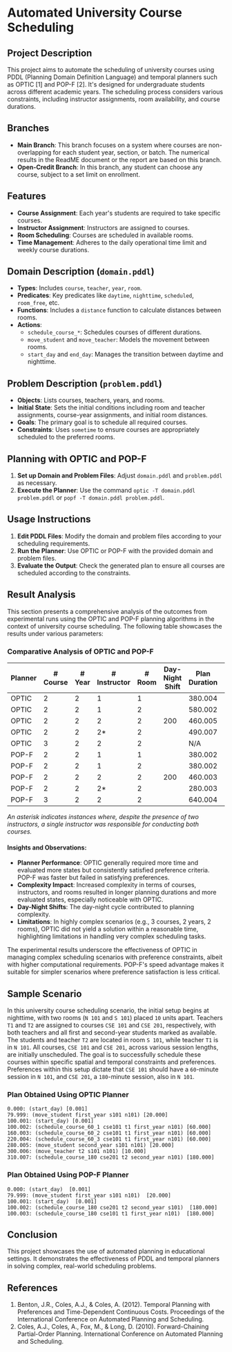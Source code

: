 # Automated University Course Scheduling

## Project Description
This project aims to automate the scheduling of university courses using PDDL (Planning Domain Definition Language) and temporal planners such as OPTIC [1] and POP-F [2]. It's designed for undergraduate students across different academic years. The scheduling process considers various constraints, including instructor assignments, room availability, and course durations.

## Branches
- **Main Branch**: This branch focuses on a system where courses are non-overlapping for each student year, section, or batch. The numerical results in the ReadME document or the report are based on this branch.
- **Open-Credit Branch**: In this branch, any student can choose any course, subject to a set limit on enrollment.

## Features
- **Course Assignment**: Each year's students are required to take specific courses.
- **Instructor Assignment**: Instructors are assigned to courses.
- **Room Scheduling**: Courses are scheduled in available rooms.
- **Time Management**: Adheres to the daily operational time limit and weekly course durations.

## Domain Description (`domain.pddl`)
- **Types**: Includes `course`, `teacher`, `year`, `room`.
- **Predicates**: Key predicates like `daytime`, `nighttime`, `scheduled`, `room_free`, etc.
- **Functions**: Includes a `distance` function to calculate distances between rooms.
- **Actions**: 
  - `schedule_course_*`: Schedules courses of different durations.
  - `move_student` and `move_teacher`: Models the movement between rooms.
  - `start_day` and `end_day`: Manages the transition between daytime and nighttime.

## Problem Description (`problem.pddl`)
- **Objects**: Lists courses, teachers, years, and rooms.
- **Initial State**: Sets the initial conditions including room and teacher assignments, course-year assignments, and initial room distances.
- **Goals**: The primary goal is to schedule all required courses.
- **Constraints**: Uses `sometime` to ensure courses are appropriately scheduled to the preferred rooms.

## Planning with OPTIC and POP-F
1. **Set up Domain and Problem Files**: Adjust `domain.pddl` and `problem.pddl` as necessary.
2. **Execute the Planner**: Use the command `optic -T domain.pddl problem.pddl` or `popf -T domain.pddl problem.pddl`.

## Usage Instructions
1. **Edit PDDL Files**: Modify the domain and problem files according to your scheduling requirements.
2. **Run the Planner**: Use OPTIC or POP-F with the provided domain and problem files.
3. **Evaluate the Output**: Check the generated plan to ensure all courses are scheduled according to the constraints.

## Result Analysis

This section presents a comprehensive analysis of the outcomes from experimental runs using the OPTIC and POP-F planning algorithms in the context of university course scheduling. The following table showcases the results under various parameters:

### Comparative Analysis of OPTIC and POP-F

| Planner | # Course | # Year | # Instructor | # Room | Day-Night Shift | Plan Duration | Plan Length | Time to Find | States Evaluated | Preference Satisfied |
|---------|----------|--------|--------------|--------|-----------------|---------------|-------------|--------------|------------------|----------------------|
| OPTIC   | 2        | 2      | 1            | 1      |                 | 380.004       | 5           | 0.13         | 103              | ✅                    |
| OPTIC   | 2        | 2      | 1            | 2      |                 | 580.002       | 9           | 203.36       | 175865           | ✅                    |
| OPTIC   | 2        | 2      | 2            | 2      | 200             | 460.005       | 8           | 23.81        | 21631            | ✅                    |
| OPTIC   | 2        | 2      | 2*           | 2      |                 | 490.007       | 9           | 72.4         | 67809            | ✅                    |
| OPTIC   | 3        | 2      | 2            | 2      |                 | N/A           | N/A         | N/A          | N/A              | N/A                   |
| POP-F   | 2        | 2      | 1            | 1      |                 | 380.002       | 3           | 0.08         | 20               | ❌                    |
| POP-F   | 2        | 2      | 1            | 2      |                 | 380.002       | 4           | 0.08         | 33               | ❌                    |
| POP-F   | 2        | 2      | 2            | 2      | 200             | 460.003       | 5           | 0.08         | 37               | ❌                    |
| POP-F   | 2        | 2      | 2*           | 2      |                 | 280.003       | 5           | 0.07         | 68               | ❌                    |
| POP-F   | 3        | 2      | 2            | 2      |                 | 640.004       | 6           | 0.09         | 102              | ❌                    |

*An asterisk indicates instances where, despite the presence of two instructors, a single instructor was responsible for conducting both courses.*

#### Insights and Observations:
- **Planner Performance**: OPTIC generally required more time and evaluated more states but consistently satisfied preference criteria. POP-F was faster but failed in satisfying preferences.
- **Complexity Impact**: Increased complexity in terms of courses, instructors, and rooms resulted in longer planning durations and more evaluated states, especially noticeable with OPTIC.
- **Day-Night Shifts**: The day-night cycle contributed to planning complexity.
- **Limitations**: In highly complex scenarios (e.g., 3 courses, 2 years, 2 rooms), OPTIC did not yield a solution within a reasonable time, highlighting limitations in handling very complex scheduling tasks.


The experimental results underscore the effectiveness of OPTIC in managing complex scheduling scenarios with preference constraints, albeit with higher computational requirements. POP-F's speed advantage makes it suitable for simpler scenarios where preference satisfaction is less critical.

## Sample Scenario
In this university course scheduling scenario, the initial setup begins at nighttime, with two rooms (`N 101` and `S 101`) placed `10` units apart. Teachers `T1` and `T2` are assigned to courses `CSE 101` and `CSE 201`, respectively, with both teachers and all first and second-year students marked as available. The students and teacher `T2` are located in room `S 101`, while teacher `T1` is in `N 101`. All courses, `CSE 101` and `CSE 201`, across various session lengths, are initially unscheduled. The goal is to successfully schedule these courses within specific spatial and temporal constraints and preferences. Preferences within this setup dictate that `CSE 101` should have a `60`-minute session in `N 101`, and `CSE 201`, a `180`-minute session, also in `N 101`.

### Plan Obtained Using OPTIC Planner
```
0.000: (start_day) [0.001]
79.999: (move_student first_year s101 n101) [20.000]
100.001: (start_day) [0.001]
100.002: (schedule_course_60_1 cse101 t1 first_year n101) [60.000]
160.003: (schedule_course_60_2 cse101 t1 first_year n101) [60.000]
220.004: (schedule_course_60_3 cse101 t1 first_year n101) [60.000]
280.005: (move_student second_year s101 n101) [20.000]
300.006: (move_teacher t2 s101 n101) [10.000]
310.007: (schedule_course_180 cse201 t2 second_year n101) [180.000]
```
### Plan Obtained Using POP-F Planner
```
0.000: (start_day)  [0.001]
79.999: (move_student first_year s101 n101)  [20.000]
100.001: (start_day)  [0.001]
100.002: (schedule_course_180 cse201 t2 second_year s101)  [180.000]
100.003: (schedule_course_180 cse101 t1 first_year n101)  [180.000]
```

## Conclusion
This project showcases the use of automated planning in educational settings. It demonstrates the effectiveness of PDDL and temporal planners in solving complex, real-world scheduling problems.

## References

1. Benton, J.R., Coles, A.J., & Coles, A. (2012). Temporal Planning with Preferences and Time-Dependent Continuous Costs. Proceedings of the International Conference on Automated Planning and Scheduling.
2. Coles, A.J., Coles, A., Fox, M., & Long, D. (2010). Forward-Chaining Partial-Order Planning. International Conference on Automated Planning and Scheduling.

